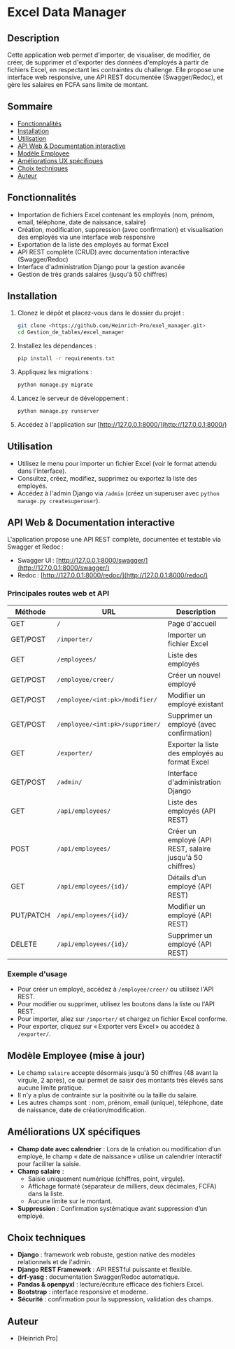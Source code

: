 # Excel Data Manager

## Description

Cette application web permet d'importer, de visualiser, de modifier, de créer, de supprimer et d'exporter des données d'employés à partir de fichiers Excel, en respectant les contraintes du challenge. Elle propose une interface web responsive, une API REST documentée (Swagger/Redoc), et gère les salaires en FCFA sans limite de montant.

## Sommaire
- [Fonctionnalités](#fonctionnalités)
- [Installation](#installation)
- [Utilisation](#utilisation)
- [API Web & Documentation interactive](#api-web--documentation-interactive)
- [Modèle Employee](#modèle-employee)
- [Améliorations UX spécifiques](#améliorations-ux-spécifiques)
- [Choix techniques](#choix-techniques)
- [Auteur](#auteur)

## Fonctionnalités
- Importation de fichiers Excel contenant les employés (nom, prénom, email, téléphone, date de naissance, salaire)
- Création, modification, suppression (avec confirmation) et visualisation des employés via une interface web responsive
- Exportation de la liste des employés au format Excel
- API REST complète (CRUD) avec documentation interactive (Swagger/Redoc)
- Interface d'administration Django pour la gestion avancée
- Gestion de très grands salaires (jusqu'à 50 chiffres)

## Installation
1. Clonez le dépôt et placez-vous dans le dossier du projet :
   ```bash
   git clone <https://github.com/Heinrich-Pro/exel_manager.git>
   cd Gestion_de_tables/excel_manager
   ```
2. Installez les dépendances :
   ```bash
   pip install -r requirements.txt
   ```
3. Appliquez les migrations :
   ```bash
   python manage.py migrate
   ```
4. Lancez le serveur de développement :
   ```bash
   python manage.py runserver
   ```
5. Accédez à l'application sur [http://127.0.0.1:8000/](http://127.0.0.1:8000/)

## Utilisation
- Utilisez le menu pour importer un fichier Excel (voir le format attendu dans l'interface).
- Consultez, créez, modifiez, supprimez ou exportez la liste des employés.
- Accédez à l'admin Django via `/admin` (créez un superuser avec `python manage.py createsuperuser`).

## API Web & Documentation interactive
L'application propose une API REST complète, documentée et testable via Swagger et Redoc :
- Swagger UI : [http://127.0.0.1:8000/swagger/](http://127.0.0.1:8000/swagger/)
- Redoc : [http://127.0.0.1:8000/redoc/](http://127.0.0.1:8000/redoc/)

### Principales routes web et API
| Méthode  | URL                                 | Description                                      |
|----------|-------------------------------------|--------------------------------------------------|
| GET      | `/`                                 | Page d'accueil                                   |
| GET/POST | `/importer/`                        | Importer un fichier Excel                        |
| GET      | `/employees/`                       | Liste des employés                               |
| GET/POST | `/employee/creer/`                  | Créer un nouvel employé                          |
| GET/POST | `/employee/<int:pk>/modifier/`      | Modifier un employé existant                     |
| GET/POST | `/employee/<int:pk>/supprimer/`     | Supprimer un employé (avec confirmation)         |
| GET      | `/exporter/`                        | Exporter la liste des employés au format Excel   |
| GET/POST | `/admin/`                           | Interface d'administration Django                |
| GET      | `/api/employees/`                   | Liste des employés (API REST)                    |
| POST     | `/api/employees/`                   | Créer un employé (API REST, salaire jusqu'à 50 chiffres) |
| GET      | `/api/employees/{id}/`              | Détails d’un employé (API REST)                  |
| PUT/PATCH| `/api/employees/{id}/`              | Modifier un employé (API REST)                   |
| DELETE   | `/api/employees/{id}/`              | Supprimer un employé (API REST)                  |

### Exemple d'usage
- Pour créer un employé, accédez à `/employee/creer/` ou utilisez l'API REST.
- Pour modifier ou supprimer, utilisez les boutons dans la liste ou l'API REST.
- Pour importer, allez sur `/importer/` et chargez un fichier Excel conforme.
- Pour exporter, cliquez sur « Exporter vers Excel » ou accédez à `/exporter/`.

## Modèle Employee (mise à jour)
- Le champ `salaire` accepte désormais jusqu'à 50 chiffres (48 avant la virgule, 2 après), ce qui permet de saisir des montants très élevés sans aucune limite pratique.
- Il n'y a plus de contrainte sur la positivité ou la taille du salaire.
- Les autres champs sont : nom, prénom, email (unique), téléphone, date de naissance, date de création/modification.

## Améliorations UX spécifiques
- **Champ date avec calendrier** : Lors de la création ou modification d’un employé, le champ « date de naissance » utilise un calendrier interactif pour faciliter la saisie.
- **Champ salaire** :
    - Saisie uniquement numérique (chiffres, point, virgule).
    - Affichage formaté (séparateur de milliers, deux décimales, FCFA) dans la liste.
    - Aucune limite sur le montant.
- **Suppression** : Confirmation systématique avant suppression d’un employé.

## Choix techniques
- **Django** : framework web robuste, gestion native des modèles relationnels et de l'admin.
- **Django REST Framework** : API RESTful puissante et flexible.
- **drf-yasg** : documentation Swagger/Redoc automatique.
- **Pandas & openpyxl** : lecture/écriture efficace des fichiers Excel.
- **Bootstrap** : interface responsive et moderne.
- **Sécurité** : confirmation pour la suppression, validation des champs.

## Auteur
- [Heinrich Pro] 
